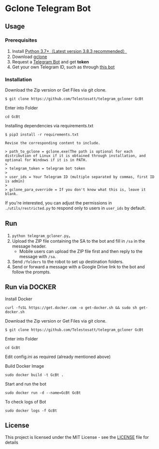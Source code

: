 
# Gclone Telegram Bot

## Usage

### Prerequisites

1. Install [Python 3.7+（Latest version 3.8.3 recommended）](https://www.python.org/downloads/)
2. Download [gclone](https://github.com/donwa/gclone/releases)
3. Request a [Telegram Bot](https://core.telegram.org/bots#6-botfather) and get **token**
4. Get your own Telegram ID, such as through [this bot](https://t.me/userinfobot)

### Installation

Download the Zip version 
or 
Get Files via git clone.
```
$ git clone https://github.com/Telestosatt/telegram_gcloner GcBt
```
Enter into Folder
```
cd GcBt
```
Installing dependencies via requirements.txt
```
$ pip3 install -r requirements.txt
```
```
Revise the corresponding content to include.

> path_to_gclone = gclone.exe(The path is optional for each distribution of Linux if it is obtained through installation, and optional for Windows if it is in PATH. 
>
> telegram_token = telegram bot token
>
> user_ids = Your Telegram ID (multiple separated by commas, first ID is admin)
>
> gclone_para_override = If you don't know what this is, leave it blank.
```

If you're interested, you can adjust the permissions in `./utils/restricted.py` to respond only to users in `user_ids` by default.

## Run

1. `python telegram_gcloner.py`。
2. Upload the ZIP file containing the SA to the bot and fill in `/sa` in the message header.
   - Mobile users can upload the ZIP file first and then reply to the message with `/sa`.
3. Send `/folders` to the robot to set up destination folders.
4. Send or forward a message with a Google Drive link to the bot and follow the prompts.

## Run via DOCKER
Install Docker
```
curl -fsSL https://get.docker.com -o get-docker.sh && sudo sh get-docker.sh
```
Download the Zip version 
or 
Get Files via git clone.
```
$ git clone https://github.com/Telestosatt/telegram_gcloner GcBt
```
Enter into Folder
```
cd GcBt
```
Edit config.ini as required (already mentioned above)

Build Docker Image
```
sudo docker build -t GcBt .
```
Start and run the bot
```
sudo docker run -d --name=GcBt GcBt
```
To check logs of Bot
```
sudo docker logs -f GcBt
```

## License

This project is licensed under the MIT License - see the [LICENSE](LICENSE) file for details

